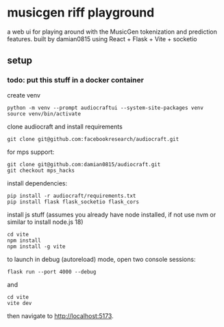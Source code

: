 # musicgen riff playground

a web ui for playing around with the MusicGen tokenization and prediction features. built by damian0815 using React + Flask + Vite + socketio

## setup

### todo: put this stuff in a docker container

create venv
```shell
python -m venv --prompt audiocraftui --system-site-packages venv 
source venv/bin/activate
```

clone audiocraft and install requirements
```shell
git clone git@github.com:facebookresearch/audiocraft.git
```
for mps support:
```shell
git clone git@github.com:damian0815/audiocraft.git
git checkout mps_hacks
```

install dependencies:
```shell
pip install -r audiocraft/requirements.txt
pip install flask flask_socketio flask_cors
```

install js stuff (assumes you already have node installed, if not use nvm or similar to install node.js 18)
```shell
cd vite
npm install
npm install -g vite
```

to launch in debug (autoreload) mode, open two console sessions:

```shell
flask run --port 4000 --debug
```

and

```shell
cd vite
vite dev
```

then navigate to [http://localhost:5173](http://localhost:5173).

